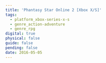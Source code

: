 ```yaml
---
title: 'Phantasy Star Online 2 [Xbox X/S]'
tags:
  - platform_xbox-series-x-s
  - genre_action-adventure
  - genre_rpg
digital: true
physical: false
guide: false
pending: false
date: 2016-05-05
---
```

